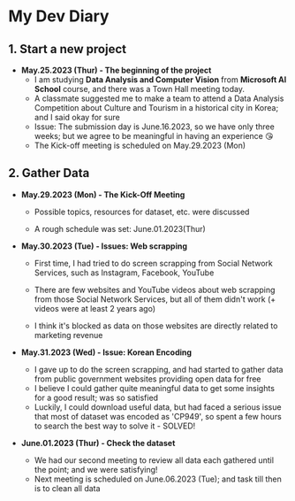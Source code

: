 # My Dev Diary



## 1. Start a new project

- **May.25.2023 (Thur) - The beginning of the project**
  - I am studying **Data Analysis and Computer Vision** from **Microsoft AI School** course, and there was a Town Hall meeting today.
  - A classmate suggested me to make a team to attend a Data Analysis Competition about Culture and Tourism in a historical city in Korea; and I said okay for sure
  - Issue: The submission day is June.16.2023, so we have only three weeks; but we agree to be meaningful in having an experience 😘
  - The Kick-off meeting is scheduled on May.29.2023 (Mon)



## 2. Gather Data

- **May.29.2023 (Mon) - The Kick-Off Meeting**

  - Possible topics, resources for dataset, etc. were discussed

  - A rough schedule was set: June.01.2023(Thur)

    

- **May.30.2023 (Tue) - Issues: Web scrapping**

  - First time, I had tried to do screen scrapping from Social Network Services, such as Instagram, Facebook, YouTube

  - There are few websites and YouTube videos about web scrapping from those Social Network Services, but all of them didn't work (+ videos were at least 2 years ago)

  - I think it's blocked as data on those websites are directly related to marketing revenue

    

- **May.31.2023 (Wed) - Issue: Korean Encoding**

  - I gave up to do the screen scrapping, and had started to gather data from public government websites providing open data for free
  - I believe I could gather quite meaningful data to get some insights for a good result; was so satisfied
  - Luckily, I could download useful data, but had faced a serious issue that most of dataset was encoded as 'CP949', so spent a few hours to search the best way to solve it - SOLVED!

  

- **June.01.2023 (Thur) - Check the dataset**

  - We had our second meeting to review all data each gathered until the point; and we were satisfying!
  - Next meeting is scheduled on June.06.2023 (Tue); and task till then is to clean all data



